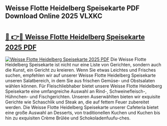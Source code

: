 ## Weisse Flotte Heidelberg Speisekarte PDF Download Online 2025 VLXKC

# <h2><a href="http://gc7j2bu.nevu.top/?p=Weisse+Flotte+Heidelberg+Speisekarte">🔗 👉🔴 Weisse Flotte Heidelberg Speisekarte 2025 PDF</a></h2>

[![Weisse Flotte Heidelberg Speisekarte 2025 PDF](https://i.imgur.com/dBaPXMq.png)](http://gc7j2bu.nevu.top/?p=Weisse+Flotte+Heidelberg+Speisekarte)
Die Weisse Flotte Heidelberg Speisekarte ist nicht nur eine Liste von Gerichten, sondern auch die Kunst, ein Gericht zu kreieren. Wenn Sie etwas Leichtes und Frisches suchen, empfehlen wir auf unserer Weisse Flotte Heidelberg Speisekarte unseren Salatbereich, in dem Sie aus frischen Gemüse- und Obstsalaten wählen können. Für Fleischliebhaber bietet unsere Weisse Flotte Heidelberg Speisekarte eine umfangreiche Auswahl an Rind-, Schweinefleisch-, Hühnchen- und Fischgerichten. Unseren Auserwählten bieten wir exquisite Gerichte wie Schaschlik und Steak an, die auf fettem Feuer zubereitet werden. Die Weisse Flotte Heidelberg Speisekarte unserer Cafeteria bietet eine große Auswahl an Desserts, von traditionellen Kuchen und Kuchen bis hin zu exquisiten Crème Brûlée und Schokoladenfuufu-ches.
